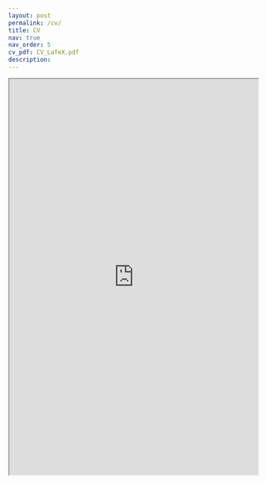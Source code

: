 ```yaml
---
layout: post
permalink: /cv/
title: CV
nav: true
nav_order: 5
cv_pdf: CV_LaTeX.pdf
description: 
---
```

<div style="width:100%; height:800">
<iframe src="https://1drv.ms/b/c/c99c347cb6a10c51/IQS9zaQgQwhXSL9vQFAbMnNxAUpFi3iEHeOPVTy6P5xnQtc" width="100%" height="800">
</iframe>
</div>
